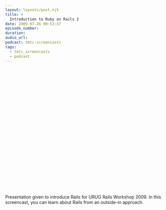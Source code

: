 ```yaml
---
layout: layouts/post.njk
title: >
  Introduction to Ruby on Rails 2
date: 2009-07-26 00:53:57
episode_number:
duration:
audio_url:
podcast: tmtc-screencasts
tags:
  - tmtc_screencasts
  - podcast
---
```


<object classid="clsid:d27cdb6e-ae6d-11cf-96b8-444553540000" width="540" height="405" codebase="http://download.macromedia.com/pub/shockwave/cabs/flash/swflash.cab#version=6,0,40,0"><param name="allowfullscreen" value="true">

<param name="allowscriptaccess" value="always">
<param name="src" value="http://vimeo.com/moogaloop.swf?clip_id=5545659&amp;server=vimeo.com&amp;show_title=1&amp;show_byline=1&amp;show_portrait=0&amp;color=&amp;fullscreen=1">
<embed type="application/x-shockwave-flash" width="540" height="405" src="http://vimeo.com/moogaloop.swf?clip_id=5545659&amp;server=vimeo.com&amp;show_title=1&amp;show_byline=1&amp;show_portrait=0&amp;color=&amp;fullscreen=1" allowscriptaccess="always" allowfullscreen="true"></embed></object>Presentation given to introduce Rails for URUG Rails Workshop 2009. In this screencast, you can learn about Rails from an outside-in approach.
